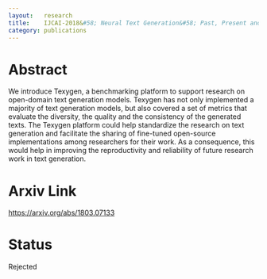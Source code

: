 ```yaml
---
layout:   research
title:    IJCAI-2018&#58; Neural Text Generation&#58; Past, Present and Beyond
category: publications
---
```


# Abstract
We introduce Texygen, a benchmarking platform to support research on open-domain text generation models. Texygen has not only implemented a majority of text generation models, but also covered a set of metrics that evaluate the diversity, the quality and the consistency of the generated texts. The Texygen platform could help standardize the research on text generation and facilitate the sharing of fine-tuned open-source implementations among researchers for their work. As a consequence, this would help in improving the reproductivity and reliability of future research work in text generation. 

# Arxiv Link

https://arxiv.org/abs/1803.07133

# Status

Rejected

